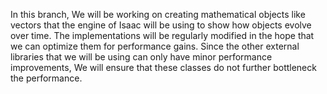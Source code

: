 In this branch, We will be working on creating mathematical objects like vectors that the engine of Isaac will be using to show how objects evolve over time.
The implementations will be regularly modified in the hope that we can optimize them for performance gains. Since the other external libraries that we will be using
can only have minor performance improvements, We will ensure that these classes do not further bottleneck the performance.
